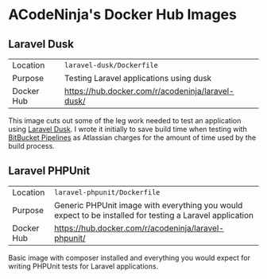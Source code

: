 # ACodeNinja's Docker Hub Images

## Laravel Dusk 

|||
|---|---|
| Location | `laravel-dusk/Dockerfile` |
| Purpose | Testing Laravel applications using dusk |
| Docker Hub | https://hub.docker.com/r/acodeninja/laravel-dusk/ |

This image cuts out some of the leg work needed to test an application using [Laravel Dusk](https://github.com/laravel/dusk). 
I wrote it initially to save build time when testing with [BitBucket Pipelines](https://bitbucket.org/product/features/pipelines)
as Atlassian charges for the amount of time used by the build process.

## Laravel PHPUnit

|||
|---|---|
| Location | `laravel-phpunit/Dockerfile` |
| Purpose | Generic PHPUnit image with everything you would expect to be installed for testing a Laravel application |
| Docker Hub | https://hub.docker.com/r/acodeninja/laravel-phpunit/ |

Basic image with composer installed and everything you would expect for writing PHPUnit tests for Laravel applications.

